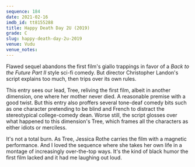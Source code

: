 ```yaml
---
sequence: 184
date: 2021-02-16
imdb_id: tt8155288
title: Happy Death Day 2U (2019)
grade: C
slug: happy-death-day-2u-2019
venue: Vudu
venue_notes:
---
```


Flawed sequel abandons <span data-imdb-id="tt5308322">the first film</span>'s giallo trappings in favor of a <span data-imdb-id="tt0096874">_Back to the Future Part II_</span> style sci-fi comedy. But director Christopher Landon's script explains too much, then trips over its own rules.

<!-- end -->

This entry sees our lead, Tree, reliving the first film, albeit in another dimension, one where her mother never died. A reasonable premise with a good twist. But this entry also proffers several tone-deaf comedy bits such as one character pretending to be blind and French to distract the stereotypical college-comedy dean. Worse still, the script glosses over what happened to this dimension's Tree, which frames all the characters as either idiots or merciless.

It's not a total burn. As Tree, Jessica Rothe carries the film with a magnetic performance. And I loved the sequence where she takes her own life in a montage of increasingly over-the-top ways. It's the kind of black humor the first film lacked and it had me laughing out loud.
